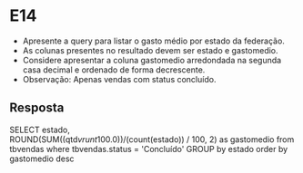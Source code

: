 # E14

- Apresente a query para listar o gasto médio por estado da federação. 
- As colunas presentes no resultado devem ser estado e gastomedio. 
- Considere apresentar a coluna gastomedio arredondada na segunda casa decimal e ordenado de forma decrescente.
- Observação: Apenas vendas com status concluído.

## Resposta

SELECT estado,  
	ROUND(SUM((qtd*vrunt*100.0))/(count(estado)) / 100, 2) as gastomedio
from tbvendas
where tbvendas.status = 'Concluído' 
GROUP by estado
order by gastomedio desc